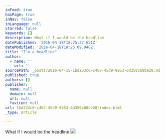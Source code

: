 ```yaml
---
inFeed: true
hasPage: true
inNav: false
inLanguage: null
starred: false
keywords: []
description: What if I would be the headline
datePublished: '2016-04-18T18:25:37.621Z'
dateModified: '2016-04-18T18:25:09.940Z'
title: "I'm a headline"
author:
  - name: ''
    url: ''
sourcePath: _posts/2016-04-15-1bd233c0-c407-45d9-9853-6d350c68be28.md
published: true
authors: []
publisher:
  name: null
  domain: null
  url: null
  favicon: null
url: 1bd233c0-c407-45d9-9853-6d350c68be28/index.html
_type: Article

---
```

What if I would be the headline
![](https://the-grid-user-content.s3-us-west-2.amazonaws.com/866eafef-90a1-4b3d-8dce-ec7c18d3e277.jpg)